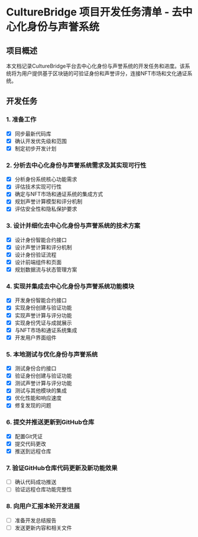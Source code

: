 # CultureBridge 项目开发任务清单 - 去中心化身份与声誉系统

## 项目概述
本文档记录CultureBridge平台去中心化身份与声誉系统的开发任务和进度。该系统将为用户提供基于区块链的可验证身份和声誉评分，连接NFT市场和文化通证系统。

## 开发任务

### 1. 准备工作
- [x] 同步最新代码库
- [x] 确认开发优先级和范围
- [x] 制定初步开发计划

### 2. 分析去中心化身份与声誉系统需求及其实现可行性
- [x] 分析身份系统核心功能需求
- [x] 评估技术实现可行性
- [x] 确定与NFT市场和通证系统的集成方式
- [x] 规划声誉计算模型和评分机制
- [x] 评估安全性和隐私保护要求

### 3. 设计并细化去中心化身份与声誉系统的技术方案
- [x] 设计身份智能合约接口
- [x] 设计声誉计算和评分机制
- [x] 设计身份验证流程
- [x] 设计前端组件和页面
- [x] 规划数据流与状态管理方案

### 4. 实现并集成去中心化身份与声誉系统功能模块
- [x] 开发身份智能合约接口
- [x] 实现身份创建与验证功能
- [x] 实现声誉计算与评分功能
- [x] 实现身份凭证与成就展示
- [x] 与NFT市场和通证系统集成
- [x] 开发用户界面组件

### 5. 本地测试与优化身份与声誉系统
- [x] 测试身份合约接口
- [x] 验证身份创建与验证功能
- [x] 测试声誉计算与评分功能
- [x] 测试与其他模块的集成
- [x] 优化性能和响应速度
- [x] 修复发现的问题

### 6. 提交并推送更新到GitHub仓库
- [x] 配置Git凭证
- [x] 提交代码更改
- [x] 推送到远程仓库

### 7. 验证GitHub仓库代码更新及新功能效果
- [ ] 确认代码成功推送
- [ ] 验证远程仓库功能完整性

### 8. 向用户汇报本轮开发进展
- [ ] 准备开发总结报告
- [ ] 发送更新内容和相关文件
